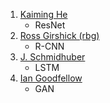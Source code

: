 1. [Kaiming He](http://kaiminghe.com/)
    * ResNet
2. [Ross Girshick (rbg)](http://www.rossgirshick.info/)
    * R-CNN
3. [J. Schmidhuber](http://people.idsia.ch/~juergen/)
    * LSTM
4. [Ian Goodfellow](http://www.iangoodfellow.com/)
	* GAN
